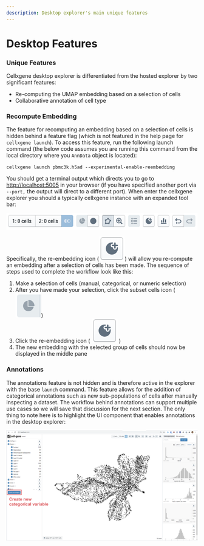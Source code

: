 ```yaml
---
description: Desktop explorer's main unique features
---
```


# Desktop Features

### Unique Features

Cellxgene desktop explorer is differentiated from the hosted explorer by two significant features:

* Re-computing the UMAP embedding based on a selection of cells
* Collaborative annotation of cell type

### Recompute Embedding

The feature for recomputing an embedding based on a selection of cells is hidden behind a feature flag \(which is not featured in the help page for `cellxgene launch`\). To access this feature, run the following launch command \(the below code assumes you are running this command from the local directory where you `AnnData` object is located\):

```text
cellxgene launch pbmc3k.h5ad --experimental-enable-reembedding
```

You should get a terminal output which directs you to go to [http://localhost:5005](http://localhost:5005) in your browser \(if you have specified another port via `--port,` the output will direct to a different port\). When enter the cellxgene explorer you should a typically cellxgene instance with an expanded tool bar:

![Expanded tool bar for computing re-embeddings](../../../.gitbook/assets/image%20%2811%29.png)

Specifically, the re-embedding icon  \(![](../../../.gitbook/assets/image%20%2818%29.png)\) will allow you re-compute an embedding after a selection of cells has been made. The sequence of steps used to complete the workflow look like this:

1. Make a selection of cells \(manual, categorical, or numeric selection\)
2. After you have made your selection, click the subset cells icon \(![](../../../.gitbook/assets/image%20%2815%29.png)\)
3. Click the  re-embedding icon \( ![](../../../.gitbook/assets/image%20%2818%29.png) \)
4. The new embedding with the selected group of cells should now be displayed in the middle pane

### Annotations

The annotations feature is not hidden and is therefore active in the explorer with the base `launch` command. This feature allows for the addition of categorical annotations such as new sub-populations of cells after manually inspecting a dataset. The workflow behind annotations can support multiple use cases so we will save that discussion for the next section. The only thing to note here is to highlight the UI component that enables annotations in the desktop explorer:

![Annotations button](../../../.gitbook/assets/image%20%2812%29.png)

